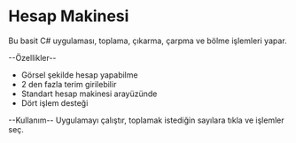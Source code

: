 # Hesap Makinesi

Bu basit C# uygulaması, toplama, çıkarma, çarpma ve bölme işlemleri yapar.

--Özellikler--
- Görsel şekilde hesap yapabilme
- 2 den fazla terim girilebilir
- Standart hesap makinesi arayüzünde
- Dört işlem desteği

--Kullanım--
Uygulamayı çalıştır, toplamak istediğin sayılara tıkla ve işlemler seç.
